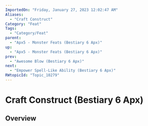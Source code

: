 ```yaml
---
ImportedOn: "Friday, January 27, 2023 12:02:47 AM"
Aliases:
  - "Craft Construct"
Category: "Feat"
Tags:
  - "Category/Feat"
parent:
  - "Apx5 - Monster Feats (Bestiary 6 Apx)"
up:
  - "Apx5 - Monster Feats (Bestiary 6 Apx)"
prev:
  - "Awesome Blow (Bestiary 6 Apx)"
next:
  - "Empower Spell-Like Ability (Bestiary 6 Apx)"
RWtopicId: "Topic_10279"
---
```

# Craft Construct (Bestiary 6 Apx)
## Overview
